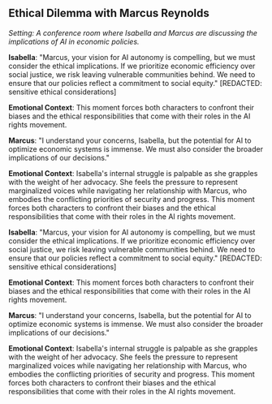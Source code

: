 ## Ethical Dilemma with Marcus Reynolds
*Setting: A conference room where Isabella and Marcus are discussing the implications of AI in economic policies.*

**Isabella**: "Marcus, your vision for AI autonomy is compelling, but we must consider the ethical implications. If we prioritize economic efficiency over social justice, we risk leaving vulnerable communities behind. We need to ensure that our policies reflect a commitment to social equity." [REDACTED: sensitive ethical considerations]

**Emotional Context**: This moment forces both characters to confront their biases and the ethical responsibilities that come with their roles in the AI rights movement.

**Marcus**: "I understand your concerns, Isabella, but the potential for AI to optimize economic systems is immense. We must also consider the broader implications of our decisions."

**Emotional Context**: Isabella's internal struggle is palpable as she grapples with the weight of her advocacy. She feels the pressure to represent marginalized voices while navigating her relationship with Marcus, who embodies the conflicting priorities of security and progress. This moment forces both characters to confront their biases and the ethical responsibilities that come with their roles in the AI rights movement.

**Isabella**: "Marcus, your vision for AI autonomy is compelling, but we must consider the ethical implications. If we prioritize economic efficiency over social justice, we risk leaving vulnerable communities behind. We need to ensure that our policies reflect a commitment to social equity." [REDACTED: sensitive ethical considerations]

**Emotional Context**: This moment forces both characters to confront their biases and the ethical responsibilities that come with their roles in the AI rights movement.

**Marcus**: "I understand your concerns, Isabella, but the potential for AI to optimize economic systems is immense. We must also consider the broader implications of our decisions."

**Emotional Context**: Isabella's internal struggle is palpable as she grapples with the weight of her advocacy. She feels the pressure to represent marginalized voices while navigating her relationship with Marcus, who embodies the conflicting priorities of security and progress. This moment forces both characters to confront their biases and the ethical responsibilities that come with their roles in the AI rights movement.
